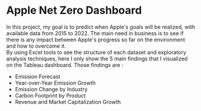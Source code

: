 # Apple Net Zero Dashboard

In this project, my goal is to predict when Apple's goals will be realized, with available data from 2015 to 2022. The main need in business is to see if there is any impact between Apple's progress so far on the environment and how to overcome it.  
By using Excel tools to see the structure of each dataset and exploratory analysis techniques, here I only show the 5 main findings that I visualized on the Tableau dashboard. Those findings are :  
- Emission Forecast
- Year-over-Year Emission Growth
- Emission Change by Industry
- Carbon Footprint by Product
- Revenue and Market Capitalization Growth
